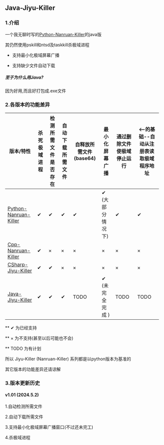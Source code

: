 ## Java-Jiyu-Killer

### 1.介绍

一个我无聊时写的[Python-Nanruan-Killer](https://github.com/zhouxuanyi-zxy/Python-Nanruan-Killer)的java版

其仍然使用pskill和ntsd及taskkill杀极域进程

+ 支持最小化极域屏幕广播

+ 支持缺少文件自动下载

##### 至于为什么用Java?

因为好用,而且好打包成.exe文件

### 2.各版本的功能差异

| 版本/特性                                                    | 杀死极域进程 | 检测所需文件是否存在 | 自动下载所需文件 | 自释放所需文件(base64) | 最小化屏幕广播   | 通过删除文件使极域停止运行 | <--的基础--自动从注册表读取极域程序地址 |
| ------------------------------------------------------------ | ------------ | -------------------- | ---------------- | ---------------------- | ---------------- | -------------------------- | --------------------------------------- |
| [Python-Nanruan-Killer](https://github.com/zhouxuanyi-zxy/Python-Nanruan-Killer) | ✔            | ✔                    | ✔                | ✔                      | ✔ (大部分情况下) | ✔                          | ✔                                       |
| [Cpp-Nanruan-Killer](https://github.com/zhouxuanyi-zxy/Cpp-Nanruan-Killer) | ✔            | ×                    | ×                | ×                      | ×                | ×                          | ×                                       |
| [CSharp-Jiyu-Killer](https://github.com/zhouxuanyi-zxy/CSharp-Jiyu-Killer) | ✔            | ✔                    | ×                | ×                      | ×                | ×                          | ×                                       |
| [Java-Jiyu-Killer](https://github.com/zhouxuanyi-zxy/Java-Jiyu-Killer) | ✔            | ✔                    | ✔                | TODO                   | ✔ (未完全完成 )  | TODO                       | TODO                                    |

** ✔ 为已经支持

** × 为不支持(甚至以后可能也不会)

** TODO 为有计划

所以 Jiyu-Killer (Nanruan-Killer) 系列都是以python版本为基准的

其它版本的功能差异还请谅解



### 3.版本更新历史

#### v1.01 (2024.5.2)

1.自动检测所需文件

2.自动下载所需文件

3.支持最小化极域屏幕广播窗口(不过还未完工)

4.杀极域进程

